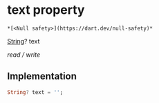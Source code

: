 


# text property




    *[<Null safety>](https://dart.dev/null-safety)*


[String](https://api.flutter.dev/flutter/dart-core/String-class.html)? text
  
_read / write_






## Implementation

```dart
String? text = '';


```







